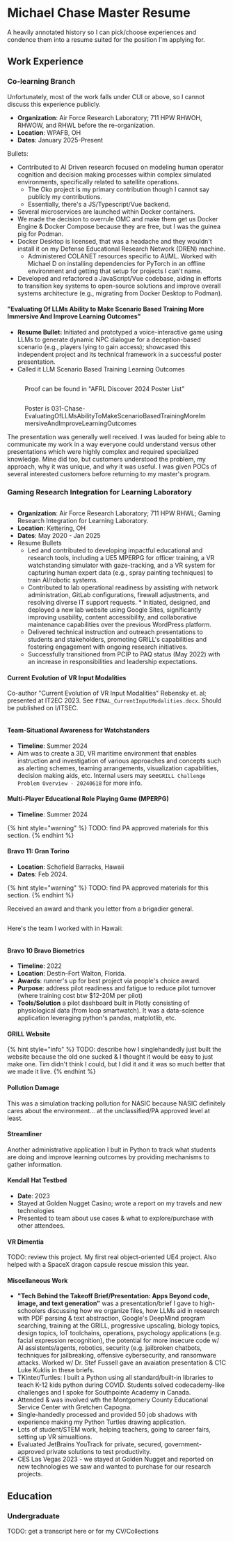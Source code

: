 # Michael Chase Master Resume

A heavily annotated history so I can pick/choose experiences and condence them into a resume suited for the position I'm applying for.

## Work Experience

### Co-learning Branch

Unfortunately, most of the work falls under CUI or above, so I cannot discuss this experience publicly.&#x20;

* **Organization**: Air Force Research Laboratory; 711 HPW RHWOH, RHWOW, and RHWL before the re-organization.
* **Location**: WPAFB, OH
* **Dates**: January 2025-Present



Bullets:

* Contributed to AI Driven research focused on modeling human operator cognition and decision making processes within complex simulated environments, specifically related to satellite operations.
  * The Oko project is my primary contribution though I cannot say publicly my contributions.
  * Essentially, there's a JS/Typescript/Vue backend.
* Several microservices are launched within Docker containers.&#x20;
* We made the decision to overrule OMC and make them get us Docker Engine & Docker Compose because they are free, but I was the guinea pig for Podman.
* Docker Desktop is licensed, that was a headache and they wouldn't install it on my Defense Educational Research Network (DREN) machine.
  * Administered COLANET resources specific to AI/ML. Worked with Michael D on installing dependencies for PyTorch in an offline environment and getting that setup for projects I can't name.
* Developed and refactored a JavaScript/Vue codebase, aiding in efforts to transition key systems to open-source solutions and improve overall systems architecture (e.g., migrating from Docker Desktop to Podman).

#### "Evaluating Of LLMs Ability to Make Scenario Based Training More Immersive And Improve Learning Outcomes"

* **Resume Bullet:** Initiated and prototyped a voice-interactive game using LLMs to generate dynamic NPC dialogue for a deception-based scenario (e.g., players lying to gain access); showcased this independent project and its technical framework in a successful poster presentation.
* Called it LLM Scenario Based Training Learning Outcomes

<figure><img src="../../../.gitbook/assets/image (774).png" alt=""><figcaption><p>Proof can be found in  "AFRL Discover 2024 Poster List"</p></figcaption></figure>

<figure><img src="../../../.gitbook/assets/image (775).png" alt=""><figcaption><p>Poster is 031-Chase-EvaluatingOfLLMsAbilityToMakeScenarioBasedTrainingMoreImmersiveAndImproveLearningOutcomes</p></figcaption></figure>

The presentation was generally well received. I was lauded for being able to communicate my work in a way everyone could understand versus other presentations which were highly complex and required specialized knowledge. Mine did too, but customers understood the problem, my approach, why it was unique, and why it was useful. I was given POCs of several interested customers before returning to my master's program.

### Gaming Research Integration for Learning Laboratory

<figure><img src="../../../.gitbook/assets/image (781).png" alt=""><figcaption></figcaption></figure>

* **Organization**: Air Force Research Laboratory; 711 HPW RHWL; Gaming Research Integration for Learning Laboratory.
* **Location**: Kettering, OH
* **Dates**: May 2020 - Jan 2025
* Resume Bullets
  * Led and contributed to developing impactful educational and research tools, including a UE5 MPERPG for officer training, a VR watchstanding simulator with gaze-tracking, and a VR system for capturing human expert data (e.g., spray painting techniques) to train AI/robotic systems.&#x20;
  * Contributed to lab operational readiness by assisting with network administration, GitLab configurations, firewall adjustments, and resolving diverse IT support requests. \* Initiated, designed, and deployed a new lab website using Google Sites, significantly improving usability, content accessibility, and collaborative maintenance capabilities over the previous WordPress platform.
  * Delivered technical instruction and outreach presentations to students and stakeholders, promoting GRILL's capabilities and fostering engagement with ongoing research initiatives.&#x20;
  * Successfully transitioned from PCIP to PAQ status (May 2022) with an increase in responsibilities and leadership expectations.

#### Current Evolution of VR Input Modalities

Co-author "Current Evolution of VR Input Modalities" Rebensky et. al; presented at IT2EC 2023. See `FINAL_CurrentInputModalities.docx`. Should be published on I/ITSEC.

<figure><img src="../../../.gitbook/assets/image (777).png" alt=""><figcaption></figcaption></figure>

#### Team-Situational Awareness for Watchstanders

* **Timeline**: Summer 2024
* Aim was to create a 3D, VR maritime environment that enables instruction and investigation of various approaches and concepts such as alerting schemes, teaming arrangements, visualization capabilities, decision making aids, etc. Internal users may see`GRILL Challenge Problem Overview - 20240618` for more info.

#### Multi-Player Educational Role Playing Game (MPERPG)

* **Timeline**: Summer 2024

{% hint style="warning" %}
TODO: find PA approved materials for this section.
{% endhint %}

#### Bravo 11: Gran Torino

* **Location**: Schofield Barracks, Hawaii
* **Dates**: Feb 2024.

{% hint style="warning" %}
TODO: find PA approved materials for this section.
{% endhint %}

Received an award and thank you letter from a brigadier general.

<figure><img src="../../../.gitbook/assets/Letter-From-General.png" alt=""><figcaption></figcaption></figure>

Here's the team I worked with in Hawaii:

<figure><img src="../../../.gitbook/assets/image (780).png" alt=""><figcaption></figcaption></figure>

#### Bravo 10 Bravo Biometrics

* **Timeline**: 2022
* **Location**: Destin–Fort Walton, Florida.
* **Awards**: runner's up for best project via people's choice award.
* **Purpose**: address pilot readiness and fatigue to reduce pilot turnover (where training cost btw $12-20M per pilot)
* **Tools/Solution** a pilot dashboard built in Plotly consisting of physiological data (from loop smartwatch). It was a data-science application leveraging python's pandas, matplotlib, etc.

#### GRILL Website

{% hint style="info" %}
TODO: describe how I singlehandedly just built the website because the old one sucked & I thought it would be easy to just make one. Tim didn't think I could, but I did it and it was so much better that we made it live.&#x20;
{% endhint %}

#### Pollution Damage

This was a simulation tracking pollution for NASIC because NASIC definitely cares about the environment... at the unclassified/PA approved level at least.

#### Streamliner

Another administrative application I bult in Python to track what students are doing and improve learning outcomes by providing mechanisms to gather information.&#x20;

#### Kendall Hat Testbed

* **Date**: 2023
* Stayed at Golden Nugget Casino; wrote a report on my travels and new technologies
* Presented to team about use cases & what to explore/purchase with other attendees.

#### VR Dimentia

TODO: review this project. My first real object-oriented UE4 project. Also helped with a SpaceX dragon capsule rescue mission this year.&#x20;

#### Miscellaneous Work

* **"Tech Behind the Takeoff Brief/Presentation: Apps Beyond code, image, and text generation"** was  a presentation/brief I gave to high-schoolers discussing how we organize files, how LLMs aid in research with PDF parsing & text abstraction, Google's DeepMind program searching, training at the GRILL, progressive upscaling, biology topics, design topics, IoT toolchains, operations, psychology applications (e.g. facial expression recognition), the potential for more insecure code w/ AI assistents/agents, robotics, security (e.g. jailbroken chatbots, techniques for jailbreaking, offensive cybersecurity, and ransomware attacks. Worked w/ Dr. Stef Fussell gave an avaiation presentation & C1C Luke Kuklis in these briefs.
* TKinter/Turtles: I built a Python using all standard/built-in libraries to teach K-12 kids python during COVID. Students solved codecademy-like challenges and I spoke for Southpointe Academy in Canada.
* Attended & was involved wth the Montgomery County Educational Service Center with Gretchen Capogna.&#x20;
* Single-handedly processed and provided 50 job shadows with experience making my Python Turtles drawing application.&#x20;
* Lots of student/STEM work, helping teachers, going to career fairs, setting up VR simualtions.&#x20;
* Evaluated JetBrains YouTrack for private, secured, government-approved private solutions to test productivity.&#x20;
* CES Las Vegas 2023 - we stayed at Golden Nugget and reported on new technologies we saw and wanted to purchase for our research projects.

## Education

### Undergraduate

TODO: get a transcript here or for my CV/Collections
